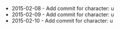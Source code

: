 - 2015-02-08 - Add commit for character: u
- 2015-02-09 - Add commit for character: u
- 2015-02-10 - Add commit for character: u
